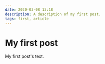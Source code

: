 ```yaml
---
date: 2020-03-08 13:18
description: A description of my first post.
tags: first, article
---
```

# My first post

My first post's text.